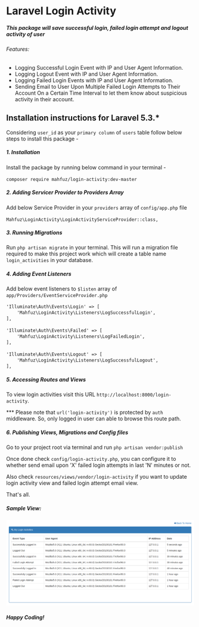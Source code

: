 # Laravel Login Activity

##### This package will save successful login, failed login attempt and logout activity of user

###### Features:
 * Logging Successful Login Event with IP and User Agent Information.
 * Logging Logout Event with IP and User Agent Information.
 * Logging Failed Login Events with IP and User Agent Information.
 * Sending Email to User Upon Multiple Failed Login Attempts to Their Account On a Certain Time Interval to let them know about suspicious activity in their account.

## Installation instructions for Laravel 5.3.*

Considering ```user_id``` as your ```primary column``` of ```users``` table follow below steps to install this package  -

##### 1. Installation 

Install the package by running below command in your terminal -
  
```composer require mahfuz/login-activity:dev-master```

##### 2. Adding Servicer Provider to Providers Array

Add below Service Provider in your ``providers`` array of ```config/app.php``` file

```Mahfuz\LoginActivity\LoginActivityServiceProvider::class,```

##### 3. Running Migrations

Run ```php artisan migrate``` in your terminal. This will run a migration file required to make this project work which will create a table name ```login_activities``` in your database.

##### 4. Adding Event Listeners

Add below event listeners to ```$listen``` array  of ```app/Providers/EventServiceProvider.php```

```$xslt
'Illuminate\Auth\Events\Login' => [
    'Mahfuz\LoginActivity\Listeners\LogSuccessfulLogin',
],

'Illuminate\Auth\Events\Failed' => [
    'Mahfuz\LoginActivity\Listeners\LogFailedLogin',
],

'Illuminate\Auth\Events\Logout' => [
    'Mahfuz\LoginActivity\Listeners\LogSuccessfulLogout',
],
```

##### 5. Accessing Routes and Views

To view login activities visit this URL ```http://localhost:8000/login-activity```.

*** Please note that ```url('login-activity')``` is protected by ```auth``` middleware. So, only logged in user can able to browse this route path.

##### 6. Publishing Views, Migrations and Config files

Go to your project root via terminal and run ```php artisan vendor:publish``` 

Once done check ```config/login-activity.php```,  you can configure it to whether send email upon 'X' failed login attempts in last 'N' minutes or not.

Also check ```resources/views/vendor/login-activity``` if you want to update login activity view and failed login attempt email view.

That's all.


##### Sample View:
![Alt text](sample-view.png?raw=true "Login Activities")


##### Happy Coding! #####
